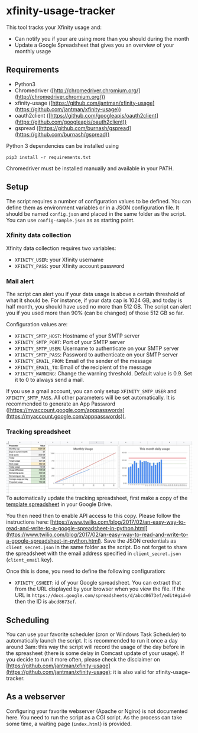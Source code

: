 # xfinity-usage-tracker
This tool tracks your Xfinity usage and:

 - Can notify you if your are using more than you should during the month
 - Update a Google Spreadsheet that gives you an overview of your monthly usage

## Requirements

 - Python3
 - Chromedriver ([http://chromedriver.chromium.org/](http://chromedriver.chromium.org/))
 - xfinity-usage ([https://github.com/jantman/xfinity-usage](https://github.com/jantman/xfinity-usage))
 - oauth2client ([https://github.com/googleapis/oauth2client](https://github.com/googleapis/oauth2client))
 - gspread ([https://github.com/burnash/gspread](https://github.com/burnash/gspread))

Python 3 dependencies can be installed using

    pip3 install -r requirements.txt

Chromedriver must be installed manually and available in your PATH.

## Setup
The script requires a number of configuration values to be defined. You can define them as environment variables or in a JSON configuration file. It should be named `config.json` and placed in the same folder as the script. You can use `config-sample.json` as as starting point.

### Xfinity data collection
Xfinity data collection requires two variables:

 - `XFINITY_USER`: your Xfinity username
 - `XFINITY_PASS`: your Xfinity account password

### Mail alert
The script can alert you if your data usage is above a certain threshold of what it should be. For instance, if your data cap is 1024 GB, and today is half month, you should have used no more than 512 GB. The script can alert you if you used more than 90% (can be changed) of those 512 GB so far.

Configuration values are:

 - `XFINITY_SMTP_HOST`: Hostname of your SMTP server
 - `XFINITY_SMTP_PORT`: Port of your SMTP server
 - `XFINITY_SMTP_USER`: Username to authenticate on your SMTP server
 - `XFINITY_SMTP_PASS`: Password to authenticate on your SMTP server
 - `XFINITY_EMAIL_FROM`: Email of the sender of the message
 - `XFINITY_EMAIL_TO`: Email of the recipient of the message
 - `XFINITY_WARNING`: Change the warning threshold. Default value is 0.9. Set it to 0 to always send a mail.

If you use a gmail account, you can only setup `XFINITY_SMTP_USER` and `XFINITY_SMTP_PASS`. All other parameters will be set automatically. It is recommended to generate an App Password ([https://myaccount.google.com/apppasswords](https://myaccount.google.com/apppasswords)).

### Tracking spreadsheet
![google spreadsheet](img/gsheet.jpg?s=200)
To automatically update the tracking spreadsheet, first make a copy of the [template spreadsheet](https://docs.google.com/spreadsheets/d/1qOlky2kmSPPd09E3s1AzVnfBIbZUpi5MOuvAiip2MWs) in your Google Drive.

You then need then to enable API access to this copy. Please follow the instructions here: [https://www.twilio.com/blog/2017/02/an-easy-way-to-read-and-write-to-a-google-spreadsheet-in-python.html](https://www.twilio.com/blog/2017/02/an-easy-way-to-read-and-write-to-a-google-spreadsheet-in-python.html). Save the JSON credentials as `client_secret.json` in the same folder as the script. Do not forget to share the spreadsheet with the email address specified in `client_secret.json` (`client_email` key).

Once this is done, you need to define the following configuration:

 - `XFINITY_GSHEET`: id of your Google spreadsheet. You can extract that from the URL displayed by your browser when you view the file. If the URL is `https://docs.google.com/spreadsheets/d/abcd8673ef/edit#gid=0` then the ID is `abcd8673ef`.

## Scheduling
You can use your favorite scheduler (cron or Windows Task Scheduler) to automatically launch the script. It is recommended to run it once a day around 3am: this way the script will record the usage of the day before in the spreasheet (there is some delay in Comcast update of your usage). If you decide to run it more often, please check the disclaimer on [https://github.com/jantman/xfinity-usage](https://github.com/jantman/xfinity-usage): it is also valid for xfinity-usage-tracker.

## As a webserver
Configuring your favorite webserver (Apache or Nginx) is not documented here. You need to run the script as a CGI script.
As the process can take some time, a waiting page (`index.html`) is provided.
